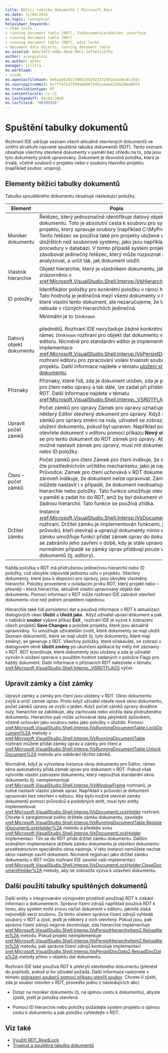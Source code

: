```yaml
---
title: Běžící tabulka dokumentů | Microsoft Docs
ms.date: 11/04/2016
ms.topic: conceptual
helpviewer_keywords:
- read locks
- running document table (RDT), IVsDocumentLockHolder interface
- running document table (RDT)
- running document table (RDT), edit locks
- document data objects, running document table
ms.assetid: bbec74f3-dd8e-48ad-99c1-2df503c15f5a
author: acangialosi
ms.author: anthc
manager: jillfra
ms.workload:
- vssdk
ms.openlocfilehash: 9e6aa882921786b1592922372581beae8c4c2443
ms.sourcegitcommit: 6cfffa72af599a9d667249caaaa411bb28ea69fd
ms.translationtype: MT
ms.contentlocale: cs-CZ
ms.lasthandoff: 09/02/2020
ms.locfileid: "80705556"
---
```

# <a name="running-document-table"></a>Spuštění tabulky dokumentů
Rozhraní IDE udržuje seznam všech aktuálně otevřených dokumentů ve vnitřní struktuře nazvané spuštěná tabulka dokumentů (RDT). Tento seznam obsahuje všechny otevřené dokumenty v paměti bez ohledu na to, zda jsou tyto dokumenty právě upravovány. Dokument je libovolná položka, která je trvalá, včetně souborů v projektu nebo v souboru hlavního projektu (například soubor. vcxproj).

## <a name="elements-of-the-running-document-table"></a>Elementy běžící tabulky dokumentů
 Tabulka spouštěného dokumentu obsahuje následující položky.

|Element|Popis|
|-------------|-----------------|
|Moniker dokumentu|Řetězec, který jednoznačně identifikuje datový objekt dokumentu. Toto je absolutní cesta k souboru pro systém projektu, který spravuje soubory (například C:\MyProject\MyFile). Tento řetězec se používá také pro projekty uložené v jiných úložištích než souborové systémy, jako jsou například uložené procedury v databázi. V tomto případě systém projektu může zásobovat jedinečný řetězec, který může rozpoznat a případně analyzovat, a určit tak, jak dokument uložit.|
|Vlastník hierarchie|Objekt hierarchie, který je vlastníkem dokumentu, jak je znázorněno v <xref:Microsoft.VisualStudio.Shell.Interop.IVsHierarchy> rozhraní.|
|ID položky|Identifikátor položky pro konkrétní položku v rámci hierarchie. Tato hodnota je jedinečná mezi všemi dokumenty v hierarchii, které vlastní tento dokument, ale nezaručujeme, že tato hodnota nebude v různých hierarchiích jedinečná.|
|Datový objekt dokumentu|Minimální je to `IUnknown`<br /><br /> předmětů. Rozhraní IDE nevyžaduje žádné konkrétní rozhraní nad rámec `IUnknown` rozhraní pro objekt dat dokumentu vlastního editoru. Nicméně pro standardní editor je implementována implementace <xref:Microsoft.VisualStudio.Shell.Interop.IVsPersistDocData2> rozhraní editoru pro zpracování volání trvalosti souborů z projektu. Další informace najdete v tématu [uložení standardního dokumentu](../../extensibility/internals/saving-a-standard-document.md).|
|Příznaky|Příznaky, které řídí, zda je dokument uložen, zda je použit zámek pro čtení nebo úpravy a tak dále, lze zadat při přidání položek do RDT. Další informace najdete v tématu <xref:Microsoft.VisualStudio.Shell.Interop._VSRDTFLAGS> výčet.|
|Upravit počet zámků|Počet zámků pro úpravy Zámek pro úpravy označuje, že má některý Editor otevřený dokument pro úpravy. Když se počet zámků pro úpravy změní na nula, uživateli se zobrazí výzva k uložení dokumentu, pokud byl upraven. Například pokaždé, když otevřete dokument v editoru pomocí příkazu **Nový okno** , přidá se pro tento dokument do RDT zámek pro úpravy. Aby bylo možné nastavit zámek pro úpravy, musí mít dokument hierarchii nebo ID položky.|
|Čtení – počet zámků|Počet zámků pro čtení Zámek pro čtení indikuje, že se dokument čte prostřednictvím určitého mechanismu, jako je například Průvodce. Zámek pro čtení uchovává v RDT dokument aktivní a zároveň indikuje, že dokument nelze upravovat. Zámek pro čtení můžete nastavit i v případě, že dokument neobsahuje ID hierarchie nebo položky. Tato funkce umožňuje otevřít dokument v paměti a zadat ho do RDT, aniž by byl dokument vlastněn žádnou hierarchií. Tato funkce se používá zřídka.|
|Držitel zámku|Instance <xref:Microsoft.VisualStudio.Shell.Interop.IVsDocumentLockHolder> rozhraní. Držitel zámku je implementován funkcemi, jako jsou průvodci, kteří otevírají a upravují dokumenty mimo editor. Držitel zámku umožňuje funkci přidat zámek úprav do dokumentu, aby se zabránilo jeho zavření v době, kdy je stále upravován. V normálním případě se zámky úprav přidávají pouze v oknech dokumentů (tj. editory).|

 Každá položka v RDT má přidruženou jedinečnou hierarchii nebo ID položky, což obvykle odpovídá jednomu uzlu v projektu. Všechny dokumenty, které jsou k dispozici pro úpravy, jsou obvykle vlastněny hierarchií. Položky provedené v ovládacím prvku RDT, který projekt nebo – přesněji – která hierarchie, aktuálně vlastní upravovaný objekt dat dokumentu. Pomocí informací v RDT může rozhraní IDE zabránit otevření dokumentu více než jedním projektem najednou.

 Hierarchie také řídí persistenci dat a používá informace v RDT k aktualizaci dialogových oken **Uložit** a **Uložit jako** . Když uživatel upraví dokument a pak v nabídce **soubor** vybere příkaz **Exit** , rozhraní IDE je vyzve k zobrazení všech projektů **Save Changes** a položek projektu, které jsou aktuálně upravovány. To umožňuje uživatelům zvolit, které dokumenty se mají uložit. Seznam dokumentů, které se mají uložit (tj. tyto dokumenty, které mají změny), se generuje z RDT. Všechny položky, které očekáváte, se zobrazí v dialogovém okně **Uložit změny** po ukončení aplikace by měly mít záznamy v RDT. RDT koordinuje, které dokumenty jsou uloženy a zda je uživatel vyzván k uložení operace s použitím hodnot zadaných v položce Flags pro každý dokument. Další informace o příznacích RDT naleznete v tématu <xref:Microsoft.VisualStudio.Shell.Interop._VSRDTFLAGS> výčet.

## <a name="edit-locks-and-read-locks"></a>Upravit zámky a číst zámky
 Upravit zámky a zámky pro čtení jsou uloženy v RDT. Okno dokumentu zvýší a sníží zámek úprav. Proto když uživatel otevře nové okno dokumentu, počet zámků úpravy se zvýší o jeden. Když počet zámků úpravy dosáhne nuly, hierarchie se zablokuje, aby zachovala nebo uložila data přidruženého dokumentu. Hierarchie pak může uchovávat data jakýmkoli způsobem, včetně uchování jako souboru nebo jako položky v úložišti. Pomocí <xref:Microsoft.VisualStudio.Shell.Interop.IVsRunningDocumentTable.LockDocument%2A> metody v <xref:Microsoft.VisualStudio.Shell.Interop.IVsRunningDocumentTable> rozhraní můžete přidat zámky úprav a zámky pro čtení a <xref:Microsoft.VisualStudio.Shell.Interop.IVsRunningDocumentTable.UnlockDocument%2A> metodu pro odebrání těchto zámků.

 Normálně, když je vytvořena instance okna dokumentu pro Editor, rámec okna automaticky přidá zámek úprav pro dokument v RDT. Pokud však vytvoříte vlastní zobrazení dokumentu, který nepoužívá standardní okno dokumentu (tj. neimplementuje <xref:Microsoft.VisualStudio.Shell.Interop.IVsWindowFrame> rozhraní), je nutné nastavit vlastní zámek úprav. Například v průvodci je dokument upravován bez otevření v editoru. Aby bylo možné otevírat zámky dokumentů pomocí průvodců a podobných entit, musí tyto entity implementovat <xref:Microsoft.VisualStudio.Shell.Interop.IVsDocumentLockHolder> rozhraní. Chcete-li zaregistrovat svého držitele zámku dokumentu, zavolejte <xref:Microsoft.VisualStudio.Shell.Interop.IVsRunningDocumentTable.RegisterDocumentLockHolder%2A> metodu a předejte svou <xref:Microsoft.VisualStudio.Shell.Interop.IVsDocumentLockHolder> implementaci. Tím se do RDT přidá držitel zámku dokumentu. Dalším scénářem implementace držitele zámku dokumentu je otevření dokumentu prostřednictvím speciálního okna nástroje. V této instanci nemůžete nechat okno nástroje zavřít dokument. Nicméně registrací jako držitel zámku dokumentu v RDT může rozhraní IDE zavolat vaší implementaci <xref:Microsoft.VisualStudio.Shell.Interop.IVsDocumentLockHolder.CloseDocumentHolder%2A> metody, aby se zobrazila výzva k uzavření dokumentu.

## <a name="other-uses-of-the-running-document-table"></a>Další použití tabulky spuštěných dokumentů
 Další entity v integrovaném vývojovém prostředí používají RDT k získání informací o dokumentech. Správce řízení zdrojů například používá RDT k tomu, aby systém mohl znovu načíst dokument v editoru, jakmile získá nejnovější verzi souboru. Za tímto účelem správce řízení zdrojů vyhledá soubory v RDT a zjistí, jestli je některý z nich otevřený. Pokud jsou, pak správce řízení zdrojů nejprve zkontroluje, zda hierarchie implementuje <xref:Microsoft.VisualStudio.Shell.Interop.IVsPersistHierarchyItem2.ReloadItem%2A> metodu. Pokud projekt neimplementuje <xref:Microsoft.VisualStudio.Shell.Interop.IVsPersistHierarchyItem2.ReloadItem%2A> metodu, pak správce řízení zdrojů kontroluje implementaci <xref:Microsoft.VisualStudio.Shell.Interop.IVsPersistDocData2.ReloadDocData%2A> metody přímo v objektu dat dokumentu.

 Rozhraní IDE také používá RDT k překrytí otevřeného dokumentu (přenést do popředí), pokud si ho uživatel požádá. Další informace naleznete v tématu [zobrazení souborů pomocí příkazu otevřít soubor](../../extensibility/internals/displaying-files-by-using-the-open-file-command.md). Chcete-li zjistit, zda je soubor otevřen v RDT, proveďte jednu z následujících akcí.

- Dotaz na moniker dokumentu (tj. na úplnou cestu k dokumentu), abyste zjistili, jestli je položka otevřená

- Pomocí ID hierarchie nebo položky požádejte systém projektu o úplnou cestu k dokumentu a pak položku vyhledejte v RDT.

## <a name="see-also"></a>Viz také
- [Využití RDT_ReadLock](../../extensibility/internals/rdt-readlock-usage.md)
- [Trvalost a spuštěná tabulka dokumentů](../../extensibility/internals/persistence-and-the-running-document-table.md)
